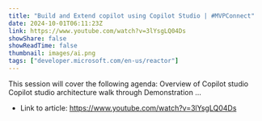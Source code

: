 ```yaml
---
title: "Build and Extend copilot using Copilot Studio | #MVPConnect"
date: 2024-10-01T06:11:23Z
link: https://www.youtube.com/watch?v=3lYsgLQ04Ds
showShare: false
showReadTime: false
thumbnail: images/ai.png
tags: ["developer.microsoft.com/en-us/reactor"]
---
```

This session will cover the following agenda: Overview of Copilot studio Copilot studio architecture walk through Demonstration ...

- Link to article: https://www.youtube.com/watch?v=3lYsgLQ04Ds